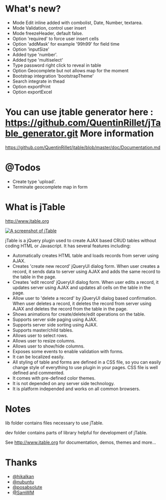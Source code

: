 What's new?
======

* Mode Edit inline added with combolist, Date, Number, textarea.
* Mode Validation, control user insert
* Mode freezeHeader, default false.
* Option 'required' to force user insert cells
* Option 'addMask' for example '99h99' for field time
* Option 'inputSize'
* Added type 'number'.
* Added type 'multiselect'
* Type password right click to reveal in table
* Option Geocomplete but not allows map for the moment
* Bootstrap integration 'bootstrapTheme' 
* Search integrate in thead 
* Option exportPrint
* Option exportExcel


You can use jtable generator here : https://github.com/QuentinRillet/jTable_generator.git
More information
======
https://github.com/QuentinRillet/jtable/blob/master/doc/Documentation.md



@Todos
======
* Create type 'upload'.
* Terminate geocomplete map in form 


What is jTable
======

http://www.jtable.org

[![A screenshot of jTable](https://raw.githubusercontent.com/hikalkan/jtable/master/screenshot.png)](http://jtable.org/)

jTable is a jQuery plugin used to create AJAX based CRUD tables without coding HTML or Javascript. It has several features including:

* Automatically creates HTML table and loads records from server using AJAX.
* Creates 'create new record' jQueryUI dialog form. When user creates a record, it sends data to server using AJAX and adds the same record to the table in the page.
* Creates 'edit record' jQueryUI dialog form. When user edits a record, it updates server using AJAX and updates all cells on the table in the page.
* Allow user to 'delete a record' by jQueryUI dialog based confirmation. When user deletes a record, it deletes the record from server using AJAX and deletes the record from the table in the page.
* Shows animations for create/delete/edit operations on the table.
* Supports server side paging using AJAX.
* Supports server side sorting using AJAX.
* Supports master/child tables.
* Allows user to select rows.
* Allows user to resize columns.
* Allows user to show/hide columns.
* Exposes some events to enable validation with forms.
* It can be localized easily.
* All styling of table and forms are defined in a CSS file, so you can easily change style of everything to use plugin in your pages. CSS file is well defined and commented.
* It comes with pre-defined color themes.
* It is not depended on any server side technology.
* It is platform independed and works on all common browsers.

Notes
======

lib folder contains files necessary to use jTable.

dev folder contains parts of library helpful for development of jTable.

See http://www.jtable.org for documentation, demos, themes and more...

Thanks
======

* <a href="https://github.com/hikalkan">@hikalkan</a>
* <a href="https://github.com/nubuntu">@nubuntu</a>
* <a href="https://github.com/posabsolute">@posabsolute</a>
* <a href="https://github.com/SamWM">@SamWM</a>


